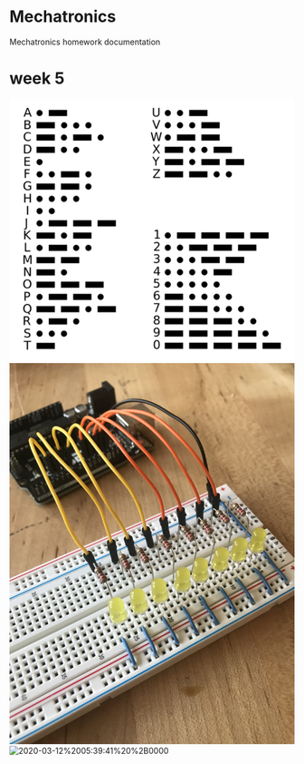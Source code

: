 # Mechatronics
Mechatronics homework documentation

# week 5
![IMG_8839](https://github.com/stellaczh/Mechatronics/blob/master/MechatronicsWeek5/IMG_8839.png)
![MorseCodeLed](/Mechatronicsweek5/IMG_8842.jpeg)
![2020-03-12%2005:39:41%20%2B0000](https://github.com/stellaczh/Mechatronics/blob/master/MechatronicsWeek5/2020-03-12%2005:39:41%20%2B0000.GIF)
